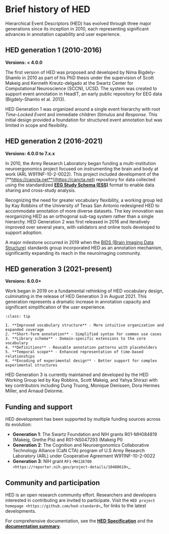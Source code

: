 # Brief history of HED

Hierarchical Event Descriptors (HED) has evolved through three major generations since its inception in 2010, each representing significant advances in annotation capability and user experience.

## HED generation 1 (2010-2016)

**Versions: < 4.0.0**

The first version of HED was proposed and developed by Nima Bigdely-Shamlo in 2010 as part of his PhD thesis under the supervision of Scott Makeig and Kenneth Kreutz-delgado at the Swartz Center for Computational Neuroscience (SCCN), UCSD. The system was created to support event annotation in HeadIT, an early public repository for EEG data (Bigdely-Shamlo et al. 2013).

HED Generation 1 was organized around a single event hierarchy with root *Time-Locked Event* and immediate children *Stimulus* and *Response*. This initial design provided a foundation for structured event annotation but was limited in scope and flexibility.

## HED generation 2 (2016-2021)

**Versions: 4.0.0 to 7.x.x**

In 2010, the Army Research Laboratory began funding a multi-institution neuroergonomics project focused on instrumenting the brain and body at work (ARL W911NF-10-2-0022). This project included development of the [**https://cancta.net**](https://cancta.net) repository for data collected using the standardized [**EEG Study Schema (ESS)**](https://www.nitrc.org/projects/ess/) format to enable data sharing and cross-study analysis.

Recognizing the need for greater vocabulary flexibility, a working group led by Kay Robbins of the University of Texas San Antonio redesigned HED to accommodate annotation of more diverse datasets. The key innovation was reorganizing HED as an orthogonal sub-tag system rather than a single hierarchy. HED Generation 2 was first released in 2016 and iteratively improved over several years, with validators and online tools developed to support adoption.

A major milestone occurred in 2019 when the [BIDS (Brain Imaging Data Structure)](https://bids.neuroimaging.io/) standards group incorporated HED as an annotation mechanism, significantly expanding its reach in the neuroimaging community.

## HED generation 3 (2021-present)

**Versions: 8.0.0+**

Work began in 2019 on a fundamental rethinking of HED vocabulary design, culminating in the release of HED Generation 3 in August 2021. This generation represents a dramatic increase in annotation capacity and significant simplification of the user experience.

````{admonition} **Key innovations in HED Generation 3**
:class: tip

1. **Improved vocabulary structure** - More intuitive organization and expanded coverage
2. **Short-form annotation** - Simplified syntax for common use cases
3. **Library schema** - Domain-specific extensions to the core vocabulary
4. **Definitions** - Reusable annotation patterns with placeholders
5. **Temporal scope** - Enhanced representation of time-based relationships
6. **Encoding of experimental design** - Better support for complex experimental structures

````

HED Generation 3 is currently maintained and developed by the HED Working Group led by Kay Robbins, Scott Makeig, and Yahya Shirazi with key contributors including Dung Truong, Monique Denissen, Dora Hermes Miller, and Arnaud Delorme.

## Funding and support

HED development has been supported by multiple funding sources across its evolution:

- **Generation 1**: The Swartz Foundation and NIH grants R01-MH084819 (Makeig, Grethe PIs) and R01-NS047293 (Makeig PI)
- **Generation 2**: The Cognition and Neuroergonomics Collaborative Technology Alliance (CaN CTA) program of U.S Army Research Laboratory (ARL) under Cooperative Agreement W911NF-10-2-0022
- **Generation 3**: NIH grant `RF1-MH126700 <https://reporter.nih.gov/project-details/10480619>`_

## Community and participation

HED is an open research community effort. Researchers and developers interested in contributing are invited to participate. Visit the `HED project homepage <https://github.com/hed-standard>`_ for links to the latest developments.

For comprehensive documentation, see the [**HED Specification**](https://www.hedtags.org/hed-specification/) and the [**documentation summary**](DocumentationSummary.md).
